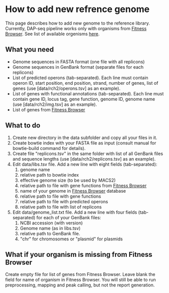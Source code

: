# How to add new refrence genome

This page describes how to add new genome to the reference library. Currently, 
DAP-seq pipeline works only with organisms from [Fitness Browser](http://fit.genomics.lbl.gov/). 
See list of available orgenisms [here](http://fit.genomics.lbl.gov/cgi-bin/orgAll.cgi).

## What you need

* Genome sequences in FASTA format (one file with all replicons)
* Genome sequences in GenBank format (separate files for each replicons)
* List of predicted operons (tab-separated). Each line must contain operon ID, start position, end position, strand, number of genes, list of genes (use [data/rch2/operons.tsv] as an example).
* List of genes with functional annotations (tab-separated). Each line must contain gene ID, locus tag, gene function, genome ID, genome name (use [data/rch2/img.tsv] as an example).
* List of genes from [Fitness Browser](http://fit.genomics.lbl.gov/cgi-bin/orgAll.cgi)

## What to do

1. Create new directory in the data subfolder and copy all your files in it.
2. Create bowtie index with your FASTA file as input (consult manual 
   for bowtie-build command for details).
3. Create file "replicons.tsv" in the same folder with list of all GenBank files and sequence lengths (use [data/rch2/replicons.tsv] as an example).
3. Edit data/libs.tsv file. Add a new line with eight fields (tab-separated):
      1. genome name
      2. relative path to bowtie index
      3. effective genome size (to be used by MACS2)
      4. relative path to file with gene functions from [Fitness Browser](http://fit.genomics.lbl.gov/cgi-bin/orgAll.cgi)
      5. name of your genome in [Fitness Browser](http://fit.genomics.lbl.gov/cgi-bin/orgAll.cgi) database
      6. relative path to file with gene functions
      7. relative path to file with predicted operons
      8. relative path to file with list of replicons
4. Edit data/genome_list.txt file. Add a new line with four fields (tab-separated)
   for each of your GenBank files:
      1. NCBI accession (with version)
      2. Genome name (as in libs.tsv)
      3. relative path to GenBank file.
      4. "chr" for chromosomes or "plasmid" for plasmids

## What if your organism is missing from Fitness Browser

Create empty file for list of genes from Fitness Browser. Leave blank the field for 
name of organism in Fitness Browser. You will still be able to run preprocessing,
mapping and peak calling, but not the report generation.
